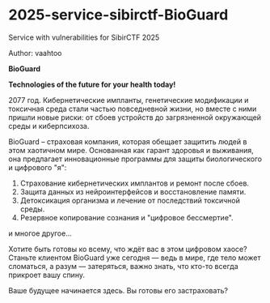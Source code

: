 # 2025-service-sibirctf-BioGuard
Service with vulnerabilities for SibirCTF 2025 

Author: vaahtoo

**BioGuard**

**Technologies of the future for your health today!**

2077 год. Кибернетические импланты, генетические модификации и токсичная среда стали частью повседневной жизни, но вместе с ними пришли новые риски: от сбоев устройств до загрязненной окружающей среды и киберпсихоза.

BioGuard – страховая компания, которая обещает защитить людей в этом хаотичном мире. Основанная как гарант здоровья и выживания, она предлагает инновационные программы для защиты биологического и цифрового "я":
1. Страхование кибернетических имплантов и ремонт после сбоев.
2. Защита данных из нейроинтерфейсов и восстановление памяти.
3. Детоксикация организма и лечение от последствий токсичной среды.
4. Резервное копирование сознания и "цифровое бессмертие".
	
 и многое другое...

Хотите быть готовы ко всему, что ждёт вас в этом цифровом хаосе? Станьте клиентом BioGuard уже сегодня — ведь в мире, где тело может сломаться, а разум — затеряться, важно знать, что кто-то всегда прикроет вашу спину.

Ваше будущее начинается здесь. Вы готовы его застраховать?
